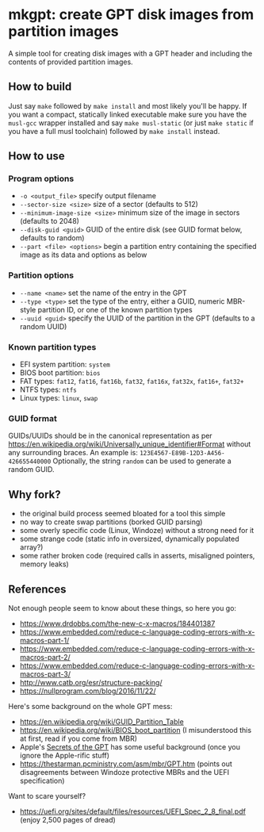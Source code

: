 # mkgpt: create GPT disk images from partition images

A simple tool for creating disk images with a GPT header and including the
contents of provided partition images.

## How to build

Just say `make` followed by `make install` and most likely you'll be happy.
If you want a compact, statically linked executable make sure you have the
`musl-gcc` wrapper installed and say `make musl-static` (or just `make static`
if you have a full musl toolchain) followed by `make install` instead.

## How to use

### Program options

- `-o <output_file>`
  specify output filename
- `--sector-size <size>`
  size of a sector (defaults to 512)
- `--minimum-image-size <size>`
  minimum size of the image in sectors (defaults to 2048)
- `--disk-guid <guid>`
  GUID of the entire disk (see GUID format below, defaults to random)
- `--part <file> <options>`
  begin a partition entry containing the specified image as its data and
  options as below

### Partition options

- `--name <name>`
  set the name of the entry in the GPT
- `--type <type>`
  set the type of the entry, either a GUID, numeric MBR-style partition ID, or
  one of the known partition types
- `--uuid <guid>`
  specify the UUID of the partition in the GPT (defaults to a random UUID)

### Known partition types

- EFI system partition: `system`
- BIOS boot partition: `bios`
- FAT types: `fat12`, `fat16`, `fat16b`, `fat32`, `fat16x`, `fat32x`, `fat16+`,
  `fat32+`
- NTFS types: `ntfs`
- Linux types: `linux`, `swap`

### GUID format

GUIDs/UUIDs should be in the canonical representation as per
https://en.wikipedia.org/wiki/Universally_unique_identifier#Format
without any surrounding braces.
An example is:
`123E4567-E89B-12D3-A456-426655440000`
Optionally, the string `random` can be used to generate a random GUID.

## Why fork?

- the original build process seemed bloated for a tool this simple
- no way to create swap partitions (borked GUID parsing)
- some overly specific code (Linux, Windoze) without a strong need for it
- some strange code (static info in oversized, dynamically populated array?)
- some rather broken code (required calls in asserts, misaligned pointers, memory leaks)

## References

Not enough people seem to know about these things, so here you go:

- https://www.drdobbs.com/the-new-c-x-macros/184401387
- https://www.embedded.com/reduce-c-language-coding-errors-with-x-macros-part-1/
- https://www.embedded.com/reduce-c-language-coding-errors-with-x-macros-part-2/
- https://www.embedded.com/reduce-c-language-coding-errors-with-x-macros-part-3/
- http://www.catb.org/esr/structure-packing/
- https://nullprogram.com/blog/2016/11/22/

Here's some background on the whole GPT mess:

- https://en.wikipedia.org/wiki/GUID_Partition_Table
- https://en.wikipedia.org/wiki/BIOS_boot_partition
  (I misunderstood this at first, read if you come from MBR)
- Apple's [Secrets of the GPT](https://developer.apple.com/library/archive/technotes/tn2166/_index.html)
  has some useful background (once you ignore the Apple-rific stuff)
- https://thestarman.pcministry.com/asm/mbr/GPT.htm
  (points out disagreements between Windoze protective MBRs and the UEFI
  specification)

Want to scare yourself?

- https://uefi.org/sites/default/files/resources/UEFI_Spec_2_8_final.pdf
  (enjoy 2,500 pages of dread)
